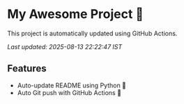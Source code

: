 # My Awesome Project 🚀

This project is automatically updated using GitHub Actions.

_Last updated: 2025-08-13 22:22:47 IST_

## Features
- Auto-update README using Python 🐍
- Auto Git push with GitHub Actions 🤖
